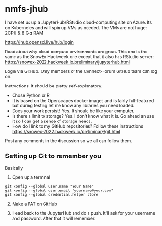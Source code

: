 # nmfs-jhub

I have set us up a JupyterHub/RStudio cloud-computing site on Azure. Its on Kubernetes and will spin up VMs as needed. The VMs are not huge: 2CPU & 8 Gig RAM

https://jhub.opensci.live/hub/login

Read about why cloud compute environments are great. This one is the same as the SnowEx Hackweek one except that it also has RStudio server: https://snowex-2022.hackweek.io/preliminary/jupyterhub.html

Login via GitHub. Only members of the Connect-Forum GitHub team can log on.

Instructions: It should be pretty self-explanatory.

* Chose Python or R
* It is based on the Openscapes docker images and is fairly full-featured but during testing let me know any libraries you need loaded.
* Does your work persist? Yes. It should be like your computer.
* Is there a limit to storage? Yes. I don't know what it is. Go ahead an use it so I can get a sense of storage needs.
* How do I link to my GitHub repositories? Follow these instructions https://snowex-2022.hackweek.io/preliminary/git.html

Post any comments in the discussion so we all can follow them.

## Setting up Git to remember you

Basically

1. Open up a terminal
```
git config --global user.name "Your Name"
git config --global user.email "yourname@your.com"
git config --global credential.helper store
```

2. Make a PAT on GitHub

3. Head back to the JupyterHub and do a push. It'll ask for your username and password. After that it will remember.


